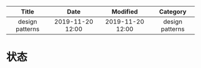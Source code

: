 | Title                | Date             | Modified         | Category          |
|:--------------------:|:----------------:|:----------------:|:-----------------:|
| design patterns      | 2019-11-20 12:00 | 2019-11-20 12:00 | design patterns   |

# 状态
